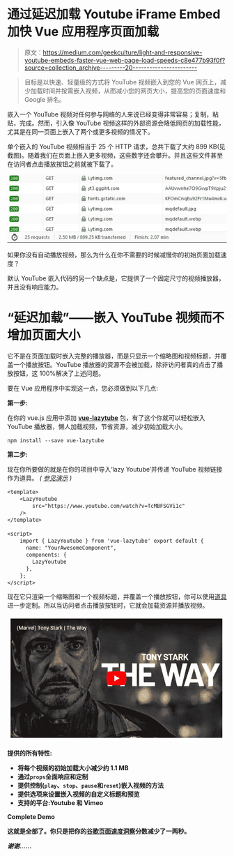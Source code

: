 # 通过延迟加载 Youtube iFrame Embed 加快 Vue 应用程序页面加载

> 原文：<https://medium.com/geekculture/light-and-responsive-youtube-embeds-faster-vue-web-page-load-speeds-c8e477b93f0f?source=collection_archive---------20----------------------->

> 目标是以快速、轻量级的方式将 YouTube 视频嵌入到您的 Vue 网页上，减少加载时间并按需嵌入视频，从而减小您的网页大小，提高您的页面速度和 Google 排名。

嵌入一个 YouTube 视频对任何参与网络的人来说已经变得非常容易；复制，粘贴，完成。然而，引入像 YouTube 视频这样的外部资源会降低网页的加载性能，尤其是在同一页面上嵌入了两个或更多视频的情况下。

单个嵌入的 YouTube 视频相当于 25 个 HTTP 请求，总共下载了大约 899 KB(见截图)。随着我们在页面上嵌入更多视频，这些数字还会攀升。并且这些文件甚至在访问者点击播放按钮之前就被下载了。

![](img/8d387175dc7df5fb544003fd5e276f70.png)

如果你没有自动播放视频，那么为什么在你不需要的时候减慢你的初始页面加载速度？

默认 YouTube 嵌入代码的另一个缺点是，它提供了一个固定尺寸的视频播放器，并且没有响应能力。

# “延迟加载”——嵌入 YouTube 视频而不增加页面大小

它不是在页面加载时嵌入完整的播放器，而是只显示一个缩略图和视频标题，并覆盖一个播放按钮。YouTube 播放器的资源不会被加载，除非访问者真的点击了播放按钮，这 100%解决了上述问题。

要在 Vue 应用程序中实现这一点，您必须做到以下几点:

**第一步:**

在你的 vue.js 应用中添加 [**vue-lazytube**](https://github.com/seeratawan01/vue-lazytube) 包，有了这个你就可以轻松嵌入 YouTube 播放器，懒人加载视频，节省资源，减少初始加载大小。

```
npm install --save vue-lazytube
```

**第二步:**

现在你所要做的就是在你的项目中导入‘lazy Youtube’并传递 YouTube 视频链接作为道具。 *(* [*参见演示*](https://codesandbox.io/s/vue-lazytube-forked-17o8v?file=/src/App.vue) *)*

```
<template>
    <LazyYoutube
        src="https://www.youtube.com/watch?v=TcMBFSGVi1c"
    />
</template>

<script>
    import { LazyYoutube } from 'vue-lazytube' export default {
      name: "YourAwesomeComponent",
      components: {
        LazyYoutube
      },
    };
</script>
```

现在它只渲染一个缩略图和一个视频标题，并覆盖一个播放按钮，你可以使用[道具](https://github.com/seeratawan01/vue-lazytube#props)进一步定制。所以当访问者点击播放按钮时，它就会加载资源并播放视频。

![](img/84a39defa47d15e4b46ee83909dd3e06.png)

**[](https://www.npmjs.com/package/vue-lazytube)****提供的所有特性:******

*   ****将每个视频的初始加载大小减少约 1.1 MB****
*   ****通过`props`全面响应和定制****
*   ****提供控制(`play`、`stop`、`pause`和`reset`)嵌入视频的方法****
*   ****提供选项来设置嵌入视频的自定义标题和预览****
*   ****支持的平台:Youtube 和 Vimeo****

****Complete Demo****

****这就是全部了。你只是把你的[谷歌页面速度洞察](https://developers.google.com/speed/pagespeed/insights/)分数减少了一两秒。****

*****谢谢……*****